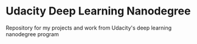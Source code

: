 # Udacity Deep Learning Nanodegree
Repository for my projects and work from Udacity's deep learning nanodegree program
